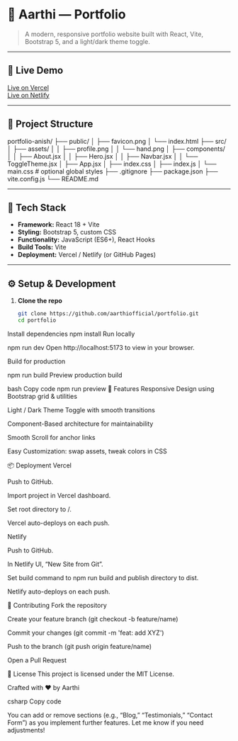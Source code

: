 # 🌟 Aarthi — Portfolio

> A modern, responsive portfolio website built with React, Vite, Bootstrap 5, and a light/dark theme toggle.

---

## 🚀 Live Demo

[Live on Vercel](https://your-vercel-domain.vercel.app)  
[Live on Netlify](https://your-netlify-domain.netlify.app)

---

## 📁 Project Structure

portfolio-anish/
├── public/
│ ├── favicon.png
│ └── index.html
├── src/
│ ├── assets/
│ │ ├── profile.png
│ │ └── hand.png
│ ├── components/
│ │ ├── About.jsx
│ │ ├── Hero.jsx
│ │ ├── Navbar.jsx
│ │ └── ToggleTheme.jsx
│ ├── App.jsx
│ ├── index.css
│ ├── index.js
│ └── main.css # optional global styles
├── .gitignore
├── package.json
├── vite.config.js
└── README.md


---

## 🔧 Tech Stack

- **Framework:** React 18 + Vite  
- **Styling:** Bootstrap 5, custom CSS  
- **Functionality:** JavaScript (ES6+), React Hooks  
- **Build Tools:** Vite  
- **Deployment:** Vercel / Netlify (or GitHub Pages)

---

## ⚙️ Setup & Development

1. **Clone the repo**
   ```bash
   git clone https://github.com/aarthiofficial/portfolio.git
   cd portfolio
Install dependencies
npm install
Run locally

npm run dev
Open http://localhost:5173 to view in your browser.

Build for production

npm run build
Preview production build

bash
Copy code
npm run preview
🎨 Features
Responsive Design using Bootstrap grid & utilities

Light / Dark Theme Toggle with smooth transitions

Component-Based architecture for maintainability

Smooth Scroll for anchor links

Easy Customization: swap assets, tweak colors in CSS

📦 Deployment
Vercel

Push to GitHub.

Import project in Vercel dashboard.

Set root directory to /.

Vercel auto-deploys on each push.

Netlify

Push to GitHub.

In Netlify UI, “New Site from Git”.

Set build command to npm run build and publish directory to dist.

Netlify auto-deploys on each push.

🤝 Contributing
Fork the repository

Create your feature branch (git checkout -b feature/name)

Commit your changes (git commit -m 'feat: add XYZ')

Push to the branch (git push origin feature/name)

Open a Pull Request

📄 License
This project is licensed under the MIT License.

Crafted with ❤️ by Aarthi

csharp
Copy code

You can add or remove sections (e.g., “Blog,” “Testimonials,” “Contact Form”) as you implement further features. Let me know if you need adjustments!







